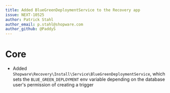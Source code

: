 ```yaml
---
title: Added BlueGreenDeploymentService to the Recovery app
issue: NEXT-10525 
author: Patrick Stahl
author_email: p.stahl@shopware.com
author_github: @PaddyS
---
```

# Core
* Added `Shopware\Recovery\Install\Service\BlueGreenDeploymentService`, which sets the `BLUE_GREEN_DEPLOYMENT` env variable depending on the database user's permission of creating a trigger
